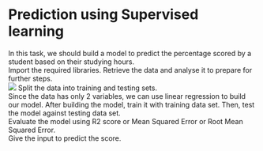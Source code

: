 # Prediction using Supervised learning
In this task, we should build a model to predict the percentage scored by a student based on their studying hours.<br>
Import the required libraries. 
Retrieve the data and analyse it to prepare for further steps.<br>
<img src="../Screenshot(16).png">
Split the data into training and testing sets.<br>
Since the data has only 2 variables, we can use linear regression to build our model.
After building the model, train it with training data set.
Then, test the model against testing data set.<br>
Evaluate the model using R2 score or Mean Squared Error or Root Mean Squared Error.<br>
Give the input to predict the score.
